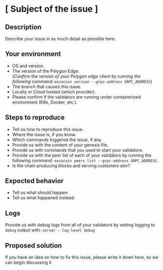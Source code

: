 # [ Subject of the issue ]
## Description
Describe your issue in as much detail as possible here.

## Your environment
- OS and version.
- The version of the Polygon Edge.    
  (*Confirm the version of your Polygon edge client by running the following command: `exzocoin version --grpc-address GRPC_ADDRESS`*)
- The branch that causes this issue.
- Locally or Cloud hosted (which provider).
- Please confirm if the validators are running under containerized environment (K8s, Docker, etc.).

## Steps to reproduce
- Tell us how to reproduce this issue.
- Where the issue is, if you know.
- Which commands triggered the issue, if any.
- Provide us with the content of your genesis file.
- Provide us with commands that you used to start your validators.
- Provide us with the peer list of each of your validators by running the following command: `exzocoin peers list --grpc-address GRPC_ADDRESS`.
- Is the chain producing blocks and serving customers atm?

## Expected behavior
- Tell us what should happen.
- Tell us what happened instead.

## Logs
Provide us with debug logs from all of your validators by setting logging to `debug` output with: `server --log-level debug`

## Proposed solution
If you have an idea on how to fix this issue, please write it down here, so we can begin discussing it
